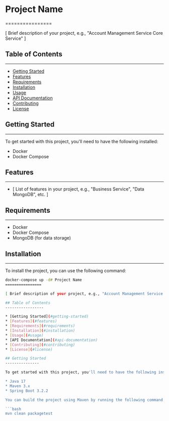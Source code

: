 # Project Name
================

[ Brief description of your project, e.g., "Account Management Service Core Service" ]

## Table of Contents
-----------------

* [Getting Started](#getting-started)
* [Features](#features)
* [Requirements](#requirements)
* [Installation](#installation)
* [Usage](#usage)
* [API Documentation](#api-documentation)
* [Contributing](#contributing)
* [License](#license)

## Getting Started
---------------

To get started with this project, you'll need to have the following installed:

* Docker
* Docker Compose

## Features
--------

* [ List of features in your project, e.g., "Business Service", "Data MongoDB", etc. ]

## Requirements
------------

* Docker
* Docker Compose
* MongoDB (for data storage)

## Installation
------------

To install the project, you can use the following command:

```bash
docker-compose up -d# Project Name
================

[ Brief description of your project, e.g., "Account Management Service Core Service" ]

## Table of Contents
-----------------

* [Getting Started](#getting-started)
* [Features](#features)
* [Requirements](#requirements)
* [Installation](#installation)
* [Usage](#usage)
* [API Documentation](#api-documentation)
* [Contributing](#contributing)
* [License](#license)

## Getting Started
---------------

To get started with this project, you'll need to have the following installed:

* Java 17
* Maven 3.x
* Spring Boot 3.2.2

You can build the project using Maven by running the following command:

```bash
mvn clean packagetest

